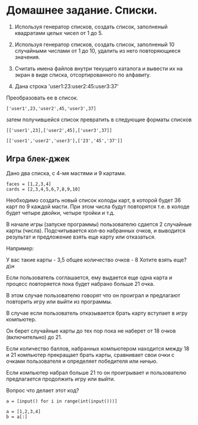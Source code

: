 # Домашнее задание. Списки.

1. Используя генератор списков, создать список, заполненый квадратами целых чисел от 1 до 5.

2. Используя генератор списков, создать список, заполненый 10 случайными числами от 1 до 10, удалить из него повторяющиеся значения.

3. Считать имена файлов внутри текущего каталога и вывести их на экран в виде списка, отсортированного по алфавиту.

4. Дана строка 'user1:23:user2:45:user3:37'

Преобразовать ее в список.

    ['user1',23,'user2',45,'user3',37]

затем получившейся список превратить в следующие форматы списков

    [['user1',23],['user2',45],['user3',37]]
    
    [['user1','user2','user3'],['23','45','37']]


## Игра блек-джек

Дано два списка, с 4-мя мастями и 9 картами.

    faces = [1,2,3,4]
    cards = [2,3,4,5,6,7,8,9,10]

Необходимо создать новый список колоды карт, в которой будет 36 карт по 9 каждой масти.
При этом числа будут повторятся т.е. в колоде будет четыре двойки, четыре тройки и т.д.

В начале игры (запуске программы) пользователю сдается 2 случайные карты (числа).
Подсчитывается кол-во набранных очков, и выводится результат и предложение взять еще карту или отказаться.

Например: 

У вас такие карты - 3,5 общее количество очков - 8
Хотите взять еще? д\н

Если пользователь соглашается, ему выдается еще одна карта и процесс повторяется пока будет набрано больше 21 очка. 

В этом случае пользователю говорят что он проиграл и предлагают повторить игру или выйти из программы.

В случае если пользователь отказывается брать карту вступает в игру компьютер.

Он берет случайные карты до тех пор пока не наберет от 18 очков (включительно) до 21.

Если количество баллов, набранных компьютером находится между 18 и 21 компьютер прекращает брать карты, сравнивает свои очки с очками пользователя и определяет победителя или ничью.

Если компьютер набрал больше 21 то он проигрывает и пользователю предлагается продолжить игру или выйти.







    

    
Вопрос что делает этот код?

    a = [input() for i in range(int(input()))]
    
    a = [1,2,3,4]
    b = a[:]

